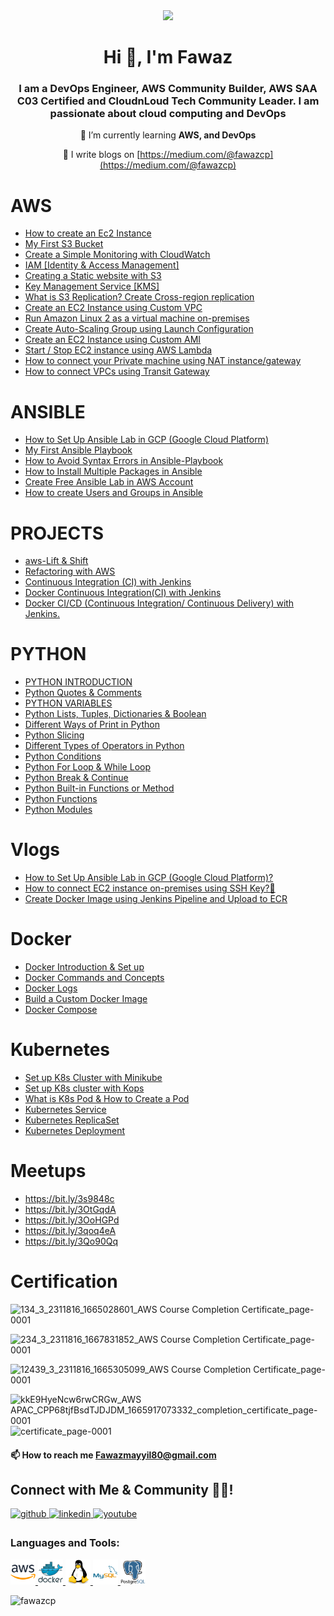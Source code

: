 
 <div id="header" align="center"> <img src="https://media.giphy.com/media/LMcB8XospGZO8UQq87/giphy.gif" width="300"/>

<h1 align="center">Hi 👋, I'm Fawaz</h1>
<h3 align="center"> I am a DevOps Engineer, AWS Community Builder, AWS SAA C03 Certified and CloudnLoud Tech Community Leader. I am passionate about cloud computing and DevOps </h3>


 🌱 I’m currently learning **AWS, and DevOps**

 📝 I write blogs on [https://medium.com/@fawazcp](https://medium.com/@fawazcp)

 <div id="header" align="left">

# AWS

- [How to create an Ec2 Instance](https://medium.com/cloudnloud/how-to-create-an-ec2-instance-1eaa6858a5c9)
- [My First S3 Bucket](https://medium.com/@fawazcp/my-first-s3-bucket-83e3cfb14f28)
- [Create a Simple Monitoring with CloudWatch](https://medium.com/@fawazcp/create-a-simple-monitoring-with-cloudwatch-1fa3169ba5a1)
- [IAM [Identity & Access Management]](https://medium.com/cloudnloud/iam-identity-access-management-5b86e18216dd)
- [Creating a Static website with S3](https://medium.com/cloudnloud/creating-a-static-website-with-s3-bfabe9069a42)
- [Key Management Service [KMS]](https://medium.com/cloudnloud/key-management-service-kms-f6f76bdcf704)
- [What is S3 Replication? Create Cross-region replication](https://medium.com/cloudnloud/what-is-s3-replication-create-cross-region-replication-2c69ebaf98b3)
- [Create an EC2 Instance using Custom VPC](https://medium.com/cloudnloud/create-an-ec2-instance-using-custom-vpc-f8c7310c063)
- [Run Amazon Linux 2 as a virtual machine on-premises](https://medium.com/cloudnloud/run-amazon-linux-2-as-a-virtual-machine-on-premises-6cc80fa7941d)
- [Create Auto-Scaling Group using Launch Configuration](https://medium.com/cloudnloud/create-auto-scaling-group-using-launch-configuration-af1fb3113d45)
- [Create an EC2 Instance using Custom AMI](https://medium.com/cloudnloud/create-an-ec2-instance-using-custom-ami-92a180596823)
- [Start / Stop EC2 instance using AWS Lambda](https://medium.com/cloudnloud/start-stop-ec2-instance-using-aws-lambda-d74b87fb4752)
- [How to connect your Private machine using NAT instance/gateway](https://medium.com/cloudnloud/vpc-virtual-private-cloud-hands-on-4d530bd745ba)
- [How to connect VPCs using Transit Gateway](https://medium.com/cloudnloud/how-to-connect-vpcs-using-transit-gateway-91aee756267e)


# ANSIBLE

- [How to Set Up Ansible Lab in GCP (Google Cloud Platform)](https://medium.com/cloudnloud/how-to-set-up-ansible-lab-in-gcp-google-cloud-platform-bb93be363664)
- [My First Ansible Playbook](https://medium.com/cloudnloud/my-first-ansible-playbook-1da448e1c8ba)
- [How to Avoid Syntax Errors in Ansible-Playbook](https://medium.com/cloudnloud/how-to-avoid-syntax-errors-in-ansible-playbook-e48a1c734600)
- [How to Install Multiple Packages in Ansible](https://medium.com/cloudnloud/how-to-install-multiple-packages-in-ansible-e639a7fa13c5)
- [Create Free Ansible Lab in AWS Account](https://medium.com/cloudnloud/create-free-ansible-lab-in-aws-account-6c5c96b2fd47)
- [How to create Users and Groups in Ansible](https://medium.com/cloudnloud/how-to-create-users-and-groups-in-ansible-8280fb703fad)


# PROJECTS

-   [aws-Lift & Shift](https://github.com/Fawazcp/aws-project/tree/aws-LiftAndShift)
-   [Refactoring with AWS](https://github.com/Fawazcp/aws-project/tree/aws-Refactor)
-   [Continuous Integration (CI) with Jenkins](https://medium.com/cloudnloud/continuous-integration-ci-with-jenkins-844d1ef7d82a)
-  [ Docker Continuous Integration(CI) with Jenkins](https://medium.com/cloudnloud/docker-continuous-integration-ci-with-jenkins-35c73c952f3b)
- [Docker CI/CD (Continuous Integration/ Continuous Delivery) with Jenkins.](https://medium.com/cloudnloud/docker-ci-cd-continuous-integration-continuous-delivery-with-jenkins-2bcf5801efe3)


# PYTHON

-   [PYTHON INTRODUCTION](https://medium.com/cloudnloud/python-introduction-a44ca423a73f)
- [Python Quotes & Comments](https://medium.com/cloudnloud/python-quotes-comments-4a638bd0826e)
- [PYTHON VARIABLES](https://medium.com/cloudnloud/python-variables-532b5f6f08cf)
- [Python Lists, Tuples, Dictionaries & Boolean](https://medium.com/cloudnloud/python-lists-tuples-dictionaries-boolean-543b370498eb)
- [Different Ways of Print in Python](https://medium.com/cloudnloud/different-ways-of-print-in-python-658796edb90b)
- [Python Slicing](https://medium.com/cloudnloud/python-slicing-35e9dbdf38dc)
- [Different Types of Operators in Python](https://medium.com/cloudnloud/different-types-of-operators-in-python-5ee31166bed5)
- [Python Conditions](https://medium.com/cloudnloud/python-conditions-bbe7395048f3)
- [Python For Loop & While Loop](https://medium.com/cloudnloud/python-for-loop-while-loop-437201f7cdb3)
- [Python Break & Continue](https://medium.com/cloudnloud/python-break-continue-f7f293d664cb)
- [Python Built-in Functions or Method](https://medium.com/cloudnloud/python-built-in-functions-or-method-ba4255210e96)
- [Python Functions](https://medium.com/cloudnloud/python-functions-6ca30748c379)
- [Python Modules](https://medium.com/cloudnloud/python-modules-da3f46a45f85)
# Vlogs

- [How to Set Up Ansible Lab in GCP (Google Cloud Platform)?](https://youtu.be/JgCG9OqSp8M)
- [How to connect EC2 instance on-premises using SSH Key?🤔](https://youtu.be/MDpnLnPuQMY)
- [Create Docker Image using Jenkins Pipeline and Upload to ECR](https://youtu.be/_cFvbAy6KTs)

# Docker
- [Docker Introduction & Set up](https://medium.com/cloudnloud/docker-introduction-set-up-5d78cd1037e4)
- [Docker Commands and Concepts](https://medium.com/cloudnloud/docker-commands-and-concepts-25c6b7f184c3)
- [Docker Logs](https://medium.com/cloudnloud/docker-logs-f2d3b0c23af8)
- [Build a Custom Docker Image](https://medium.com/cloudnloud/build-a-custom-docker-image-6ee59ed73fc3)
- [Docker Compose](https://medium.com/cloudnloud/docker-compose-92cd091e26ef)

# Kubernetes
- [Set up K8s Cluster with Minikube](https://medium.com/cloudnloud/set-up-k8s-cluster-with-minikube-efa4ad937f24)
- [Set up K8s cluster with Kops](https://medium.com/cloudnloud/set-up-k8s-cluster-with-kops-62ebe8f732bd)
- [What is K8s Pod & How to Create a Pod](https://medium.com/cloudnloud/what-is-k8s-pod-how-to-create-a-pod-5b10d958eb97)
- [Kubernetes Service](https://medium.com/cloudnloud/kubernetes-service-ac7c9db1b490)
- [Kubernetes ReplicaSet](https://medium.com/cloudnloud/kubernetes-replicaset-c98230d67f6a)
- [Kubernetes Deployment](https://medium.com/cloudnloud/kubernetes-deployment-6215410527eb)


# Meetups

- https://bit.ly/3s9848c
- https://bit.ly/3OtGqdA
- https://bit.ly/3OoHGPd
- https://bit.ly/3qoq4eA
- https://bit.ly/3Qo90Qq
# Certification


![134_3_2311816_1665028601_AWS Course Completion Certificate_page-0001](https://github.com/Fawazcp/Fawazcp/assets/111639918/07222bea-9e38-44a5-892d-69ac136b5119)

![234_3_2311816_1667831852_AWS Course Completion Certificate_page-0001](https://github.com/Fawazcp/Fawazcp/assets/111639918/018b3bb9-4f90-4a40-8771-d3cd88a23818)


![12439_3_2311816_1665305099_AWS Course Completion Certificate_page-0001](https://github.com/Fawazcp/Fawazcp/assets/111639918/0a805c05-caa4-4934-abc8-cbae3d41a7cb)

![kkE9HyeNcw6rwCRGw_AWS APAC_CPP68tjfBsdTJDJDM_1665917073332_completion_certificate_page-0001](https://github.com/Fawazcp/Fawazcp/assets/111639918/784902c8-56bb-457b-a49d-2f749beec27c) 
![certificate_page-0001](https://github.com/Fawazcp/Fawazcp/assets/111639918/0626c75e-c5fd-4345-8cf0-0e381ed5c2a6)


#### 📫 How to reach me **Fawazmayyil80@gmail.com**

## Connect with Me & Community 🤝🏻! 
<a href="https://github.com/Fawazcp" target="_blank">
<img src=https://img.shields.io/badge/github-%2324292e.svg?&style=for-the-badge&logo=github&logoColor=white alt=github style="margin-bottom: 5px;" />
</a>

<a href="https://linkedin.com/in/fawazcp" target="_blank">
<img src=https://img.shields.io/badge/linkedin-%231E77B5.svg?&style=for-the-badge&logo=linkedin&logoColor=white alt=linkedin style="margin-bottom: 5px;" />


<a href="https://www.youtube.com/@CloudnLoud" target="_blank">
<img src=https://img.shields.io/badge/youtube-%23EE4831.svg?&style=for-the-badge&logo=youtube&logoColor=white alt=youtube style="margin-bottom: 5px;" />
</a> 

<h3 align="left">Languages and Tools:</h3>
<p align="left"> <a href="https://aws.amazon.com" target="_blank" rel="noreferrer"> <img src="https://raw.githubusercontent.com/devicons/devicon/master/icons/amazonwebservices/amazonwebservices-original-wordmark.svg" alt="aws" width="40" height="40"/> </a> <a href="https://www.docker.com/" target="_blank" rel="noreferrer"> <img src="https://raw.githubusercontent.com/devicons/devicon/master/icons/docker/docker-original-wordmark.svg" alt="docker" width="40" height="40"/> </a> <a href="https://www.linux.org/" target="_blank" rel="noreferrer"> <img src="https://raw.githubusercontent.com/devicons/devicon/master/icons/linux/linux-original.svg" alt="linux" width="40" height="40"/> </a> <a href="https://www.mysql.com/" target="_blank" rel="noreferrer"> <img src="https://raw.githubusercontent.com/devicons/devicon/master/icons/mysql/mysql-original-wordmark.svg" alt="mysql" width="40" height="40"/> </a> <a href="https://www.postgresql.org" target="_blank" rel="noreferrer"> <img src="https://raw.githubusercontent.com/devicons/devicon/master/icons/postgresql/postgresql-original-wordmark.svg" alt="postgresql" width="40" height="40"/> </a> </p>

<p><img align="left" src="https://github-readme-stats.vercel.app/api/top-langs?username=fawazcp&show_icons=true&locale=en&layout=compact" alt="fawazcp" /></p>






